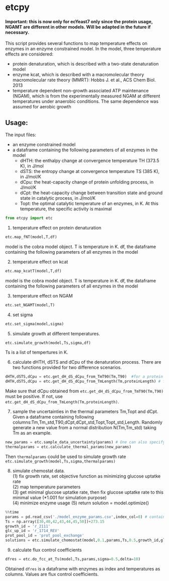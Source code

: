 # etcpy
#### Important: this is now only for ecYeast7 only since the protein usage, NGAMT are different in other models. Will be adapted in the future if necessary.
This script provides several functions to map temperature effects on enzymes in
an enzyme constrained model. In the model, three temperature effects are considered:
* protein denaturation, which is described with a two-state denaturation model  
* enzyme kcat, which is described with a macromolecular theory macromolecular rate theory (MMRT): Hobbs J. et al., ACS Chem Biol. 2013  
* temperature dependent non-growth associated ATP maintenance (NGAM), which is from the experimentally measured NGAM at different temperatures under anaerobic conditions. The same dependence was assumed for aerobic growth  


## Usage:  
The input files:
* an enzyme constrained model
* a dataframe containing the following parameters of all enzymes in the model
  * dHTH: the enthalpy change at convergence temperature TH (373.5 K), in J/mol
  * dSTS: the entropy change at convergence temperature TS (385 K), in J/mol/K
  * dCpu: the heat-capacity change of protein unfolding process, in J/mol/K
  * dCpt: the heat-capacity change between transition state and ground state in catalytic process, in J/mol/K
  * Topt: the optimal catalytic temperature of an enzymes, in K. At this temperature, the specific activity is maximal

```python
from etcpy import etc
```
1. temperature effect on protein denaturation  
```python
etc.map_fNT(model,T,df)
```
model is the cobra model object. T is temperature in K. df, the dataframe containing the following parameters of all enzymes in the model  

2. temperature effect on kcat  
```python
etc.map_kcatT(model,T,df)
```
model is the cobra model object. T is temperature in K. df, the dataframe containing the following parameters of all enzymes in the model  

3. temperature effect on NGAM
```python
etc.set_NGAMT(model,T)
```

4. set sigma
```python
etc.set_sigma(model,sigma)
```

5. simulate growth at different temperatures.
```python
etc.simulate_growth(model,Ts,sigma,df)
```
Ts is a list of tempertures in K.

6. calculate dHTH, dSTS and dCpu of the denaturation process. There are two functions provided for two difference scenarios.
```python 
dHTH,dSTS,dCpu = etc.get_dH_dS_dCpu_from_TmT90(Tm,T90)  #for a protein with experimental Tm and T90
dHTH,dSTS,dCpu = etc.get_dH_dS_dCpu_from_TmLength(Tm,proteinLength) # for protein with only Tm
```
Make sure that dCpu obtained from `etc.get_dH_dS_dCpu_from_TmT90(Tm,T90)` must be positive. If not, use `etc.get_dH_dS_dCpu_from_TmLength(Tm,proteinLength)`. 

7. sample the uncertainties in the thermal parameters Tm,Topt and dCpt. Given a dataframe containing following columns:Tm,Tm_std,T90,dCpt,dCpt_std,Topt,Topt_std,Length. Randomly generate a new value from a normal distribution N(Tm,Tm_std) taking Tm as an example. 
```python 
new_params = etc.sample_data_uncertainty(params) # One can also specify columns to be sampled. The default is to sample all columns: [Tm,dCpt,Topt]
thermalparams = etc.calculate_thermal_params(new_params)
```
Then ```thermalparams``` could be used to simulate growth rate ```etc.simulate_growth(model,Ts,sigma,thermalparams)```


8. simulate chemostat data.  
(1) fix growth rate, set objective function as minimizing glucose uptatke rate  
(2) map temperature parameters  
(3) get minimal glucose uptatke rate, then fix glucose uptatke rate to this minimal value (\*1.001 for simulation purpose)  
(4) minimize enzyme usage
(5) return solution = model.optimize()
```python 
%%time
params = pd.read_csv('./model_enzyme_params.csv',index_col=0) # contains at least Tm,T90,dCpt,Topt,Length
Ts = np.array([30,40,42,43,44,45,50])+273.15
growth_id = 'r_2111'
glc_up_id = 'r_1714_REV'
prot_pool_id = 'prot_pool_exchange'
solutions = etc.simulate_chomostat(model,0.1,params,Ts,0.5,growth_id,glc_up_id,prot_pool_id)
```
  
9. calculate flux control coefficients
```python
dfres = etc.do_fcc_at_Ts(model,Ts,params,sigma=0.5,delta=10)
```
Obtained `dfres` is a dataframe with enzymes as index and temperatures as columns. Values are flux control coefficients.



